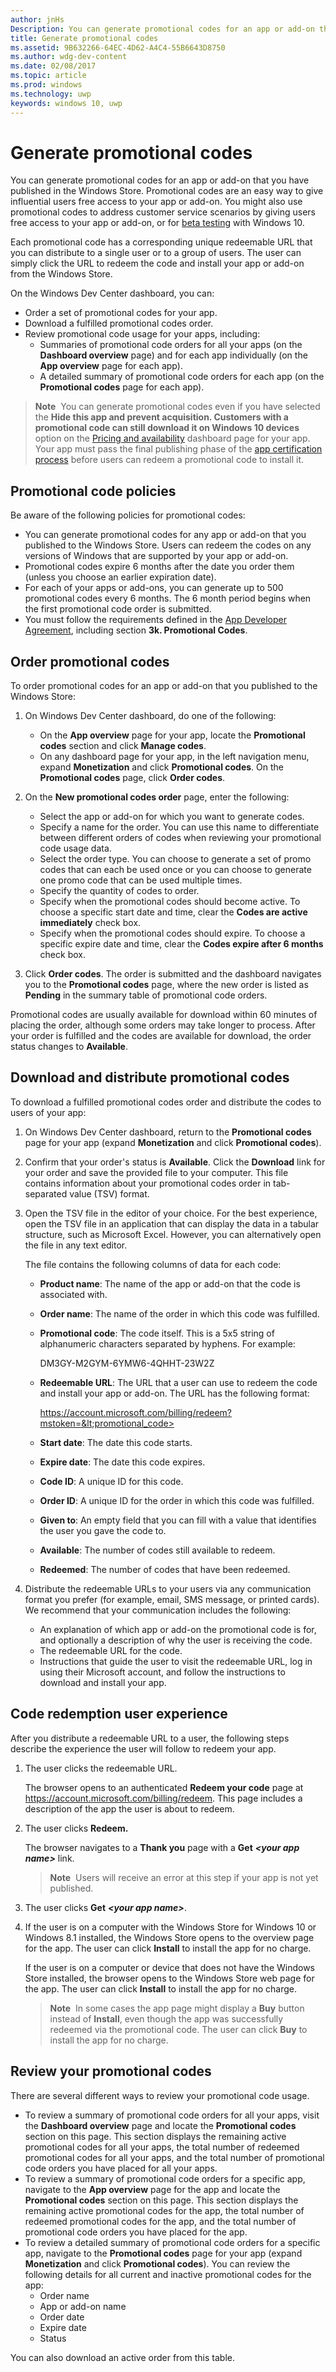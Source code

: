 ---author: jnHsDescription: You can generate promotional codes for an app or add-on that you have published in the Windows Store.title: Generate promotional codesms.assetid: 9B632266-64EC-4D62-A4C4-55B6643D8750ms.author: wdg-dev-contentms.date: 02/08/2017ms.topic: articlems.prod: windowsms.technology: uwpkeywords: windows 10, uwp---# Generate promotional codesYou can generate promotional codes for an app or add-on that you have published in the Windows Store. Promotional codes are an easy way to give influential users free access to your app or add-on. You might also use promotional codes to address customer service scenarios by giving users free access to your app or add-on, or for [beta testing](beta-testing-and-targeted-distribution.md) with Windows 10.Each promotional code has a corresponding unique redeemable URL that you can distribute to a single user or to a group of users. The user can simply click the URL to redeem the code and install your app or add-on from the Windows Store.On the Windows Dev Center dashboard, you can:-   Order a set of promotional codes for your app.-   Download a fulfilled promotional codes order.-   Review promotional code usage for your apps, including:    -   Summaries of promotional code orders for all your apps (on the **Dashboard overview** page) and for each app individually (on the **App overview** page for each app).    -   A detailed summary of promotional code orders for each app (on the **Promotional codes** page for each app).> **Note**  You can generate promotional codes even if you have selected the **Hide this app and prevent acquisition. Customers with a promotional code can still download it on Windows 10 devices** option on the [Pricing and availability](set-app-pricing-and-availability.md) dashboard page for your app. Your app must pass the final publishing phase of the [app certification process](the-app-certification-process.md) before users can redeem a promotional code to install it.## Promotional code policiesBe aware of the following policies for promotional codes:-   You can generate promotional codes for any app or add-on that you published to the Windows Store. Users can redeem the codes on any versions of Windows that are supported by your app or add-on.-   Promotional codes expire 6 months after the date you order them (unless you choose an earlier expiration date).-   For each of your apps or add-ons, you can generate up to 500 promotional codes every 6 months. The 6 month period begins when the first promotional code order is submitted.-   You must follow the requirements defined in the [App Developer Agreement](https://msdn.microsoft.com/library/windows/apps/hh694058), including section **3k. Promotional Codes**.## Order promotional codesTo order promotional codes for an app or add-on that you published to the Windows Store:1.  On Windows Dev Center dashboard, do one of the following:    -   On the **App overview** page for your app, locate the **Promotional codes** section and click **Manage codes**.    -   On any dashboard page for your app, in the left navigation menu, expand **Monetization** and click **Promotional codes**. On the **Promotional codes** page, click **Order codes**.2.  On the **New promotional codes order** page, enter the following:    -   Select the app or add-on for which you want to generate codes.    -   Specify a name for the order. You can use this name to differentiate between different orders of codes when reviewing your promotional code usage data.    -   Select the order type. You can choose to generate a set of promo codes that can each be used once or you can choose to generate one promo code that can be used multiple times.    -   Specify the quantity of codes to order.    -   Specify when the promotional codes should become active. To choose a specific start date and time, clear the **Codes are active immediately** check box.    -   Specify when the promotional codes should expire. To choose a specific expire date and time, clear the **Codes expire after 6 months** check box.3.  Click **Order codes**. The order is submitted and the dashboard navigates you to the **Promotional codes** page, where the new order is listed as **Pending** in the summary table of promotional code orders.Promotional codes are usually available for download within 60 minutes of placing the order, although some orders may take longer to process. After your order is fulfilled and the codes are available for download, the order status changes to **Available**.## Download and distribute promotional codesTo download a fulfilled promotional codes order and distribute the codes to users of your app:1.  On Windows Dev Center dashboard, return to the **Promotional codes** page for your app (expand **Monetization** and click **Promotional codes**).2.  Confirm that your order's status is **Available**. Click the **Download** link for your order and save the provided file to your computer. This file contains information about your promotional codes order in tab-separated value (TSV) format.3.  Open the TSV file in the editor of your choice. For the best experience, open the TSV file in an application that can display the data in a tabular structure, such as Microsoft Excel. However, you can alternatively open the file in any text editor.    The file contains the following columns of data for each code:    -   **Product name**: The name of the app or add-on that the code is associated with.    -   **Order name**: The name of the order in which this code was fulfilled.    -   **Promotional code**: The code itself. This is a 5x5 string of alphanumeric characters separated by hyphens. For example:        DM3GY-M2GYM-6YMW6-4QHHT-23W2Z    -   **Redeemable URL**: The URL that a user can use to redeem the code and install your app or add-on. The URL has the following format:        https://account.microsoft.com/billing/redeem?mstoken=&lt;promotional_code>    -   **Start date**: The date this code starts.    -   **Expire date**: The date this code expires.    -   **Code ID**: A unique ID for this code.    -   **Order ID**: A unique ID for the order in which this code was fulfilled.    -   **Given to**: An empty field that you can fill with a value that identifies the user you gave the code to.    -   **Available**: The number of codes still available to redeem.    -   **Redeemed**: The number of codes that have been redeemed.4.  Distribute the redeemable URLs to your users via any communication format you prefer (for example, email, SMS message, or printed cards). We recommend that your communication includes the following:    -   An explanation of which app or add-on the promotional code is for, and optionally a description of why the user is receiving the code.    -   The redeemable URL for the code.    -   Instructions that guide the user to visit the redeemable URL, log in using their Microsoft account, and follow the instructions to download and install your app.## Code redemption user experienceAfter you distribute a redeemable URL to a user, the following steps describe the experience the user will follow to redeem your app.1.  The user clicks the redeemable URL.    The browser opens to an authenticated **Redeem your code** page at <https://account.microsoft.com/billing/redeem>. This page includes a description of the app the user is about to redeem.2.  The user clicks **Redeem.**    The browser navigates to a **Thank you** page with a **Get** ***&lt;your app name&gt;*** link.    > **Note**  Users will receive an error at this step if your app is not yet published.3.  The user clicks **Get** ***&lt;your app name&gt;***.4.  If the user is on a computer with the Windows Store for Windows 10 or Windows 8.1 installed, the Windows Store opens to the overview page for the app. The user can click **Install** to install the app for no charge.    If the user is on a computer or device that does not have the Windows Store installed, the browser opens to the Windows Store web page for the app. The user can click **Install** to install the app for no charge.    > **Note**  In some cases the app page might display a **Buy** button instead of **Install**, even though the app was successfully redeemed via the promotional code. The user can click **Buy** to install the app for no charge.## Review your promotional codesThere are several different ways to review your promotional code usage.-   To review a summary of promotional code orders for all your apps, visit the **Dashboard overview** page and locate the **Promotional codes** section on this page. This section displays the remaining active promotional codes for all your apps, the total number of redeemed promotional codes for all your apps, and the total number of promotional code orders you have placed for all your apps.-   To review a summary of promotional code orders for a specific app, navigate to the **App overview** page for the app and locate the **Promotional codes** section on this page. This section displays the remaining active promotional codes for the app, the total number of redeemed promotional codes for the app, and the total number of promotional code orders you have placed for the app.-   To review a detailed summary of promotional code orders for a specific app, navigate to the **Promotional codes** page for your app (expand **Monetization** and click **Promotional codes**). You can review the following details for all current and inactive promotional codes for the app:    -   Order name    -   App or add-on name    -   Order date    -   Expire date    -   StatusYou can also download an active order from this table.  